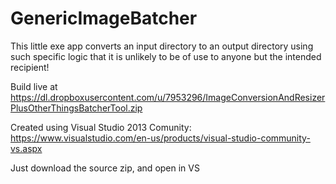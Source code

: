 # GenericImageBatcher
This little exe app converts an input directory to an output directory using such specific logic that it is unlikely to be of use to anyone but the intended recipient!


Build live at https://dl.dropboxusercontent.com/u/7953296/ImageConversionAndResizerPlusOtherThingsBatcherTool.zip


Created using Visual Studio 2013 Comunity: https://www.visualstudio.com/en-us/products/visual-studio-community-vs.aspx

Just download the source zip, and open in VS
